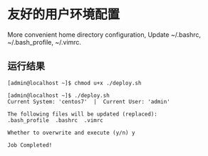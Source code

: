 # 友好的用户环境配置

More convenient home directory configuration, Update ~/.bashrc, ~/.bash_profile, ~/.vimrc.


## 运行结果

```shell
[admin@localhost ~]$ chmod u+x ./deploy.sh

[admin@localhost ~]$ ./deploy.sh
Current System: 'centos7'  |  Current User: 'admin'

The following files will be updated (replaced):
.bash_profile  .bashrc  .vimrc

Whether to overwrite and execute (y/n) y

Job Completed! 
```
